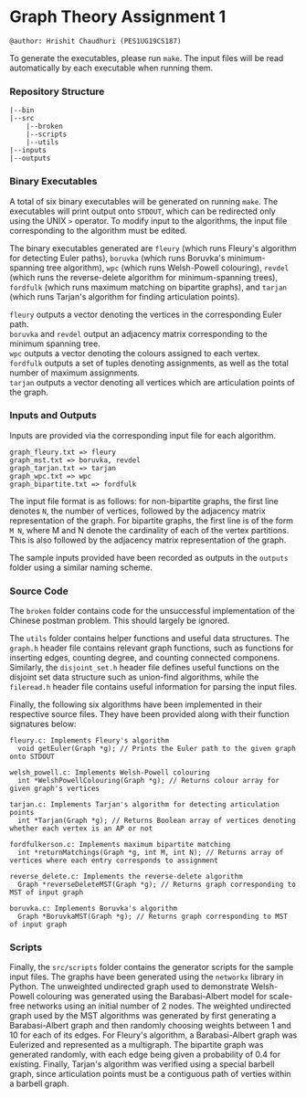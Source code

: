 # Graph Theory Assignment 1

```
@author: Hrishit Chaudhuri (PES1UG19CS187)
```

To generate the executables, please run `make`. The input files will be read automatically by each executable when running them.  

### Repository Structure
```
|--bin
|--src
    |--broken
    |--scripts
    |--utils
|--inputs
|--outputs
```

### Binary Executables
A total of six binary executables will be generated on running `make`. The executables will print output onto `STDOUT`, which can be redirected only using the UNIX `>` operator. To modify input to the algorithms, the input file corresponding to the algorithm must be edited.   
  
The binary executables generated are `fleury` (which runs Fleury's algorithm for detecting Euler paths), `boruvka` (which runs Boruvka's minimum-spanning tree algorithm), `wpc` (which runs Welsh-Powell colouring), `revdel` (which runs the reverse-delete algorithm for minimum-spanning trees), `fordfulk` (which runs maximum matching on bipartite graphs), and `tarjan` (which runs Tarjan's algorithm for finding articulation points).  
  
`fleury` outputs a vector denoting the vertices in the corresponding Euler path.  
`boruvka` and `revdel` output an adjacency matrix corresponding to the minimum spanning tree.  
`wpc` outputs a vector denoting the colours assigned to each vertex.  
`fordfulk` outputs a set of tuples denoting assignments, as well as the total number of maximum assignments.  
`tarjan` outputs a vector denoting all vertices which are articulation points of the graph.  


### Inputs and Outputs
Inputs are provided via the corresponding input file for each algorithm. 
```
graph_fleury.txt => fleury
graph_mst.txt => boruvka, revdel
graph_tarjan.txt => tarjan
graph_wpc.txt => wpc
graph_bipartite.txt => fordfulk
```
The input file format is as follows: for non-bipartite graphs, the first line denotes `N`, the number of vertices, followed by the adjacency matrix representation of the graph. For bipartite graphs, the first line is of the form `M N`, where M and N denote the cardinality of each of the vertex partitions. This is also followed by the adjacency matrix representation of the graph.  
  
The sample inputs provided have been recorded as outputs in the `outputs` folder using a similar naming scheme. 

### Source Code
The `broken` folder contains code for the unsuccessful implementation of the Chinese postman problem. This should largely be ignored.  
  
The `utils` folder contains helper functions and useful data structures. The `graph.h` header file contains relevant graph functions, such as functions for inserting edges, counting degree, and counting connected componens. Similarly, the `disjoint_set.h` header file defines useful functions on the disjoint set data structure such as union-find algorithms, while the `fileread.h` header file contains useful information for parsing the input files. 

Finally, the following six algorithms have been implemented in their respective source files. They have been provided along with their function signatures below:
```
fleury.c: Implements Fleury's algorithm 
  void getEuler(Graph *g); // Prints the Euler path to the given graph onto STDOUT
  
welsh_powell.c: Implements Welsh-Powell colouring
  int *WelshPowellColouring(Graph *g); // Returns colour array for given graph's vertices
  
tarjan.c: Implements Tarjan's algorithm for detecting articulation points
  int *Tarjan(Graph *g); // Returns Boolean array of vertices denoting whether each vertex is an AP or not
  
fordfulkerson.c: Implements maximum bipartite matching
  int *returnMatchings(Graph *g, int M, int N); // Returns array of vertices where each entry corresponds to assignment
  
reverse_delete.c: Implements the reverse-delete algorithm
  Graph *reverseDeleteMST(Graph *g); // Returns graph corresponding to MST of input graph
  
boruvka.c: Implements Boruvka's algorithm
  Graph *BoruvkaMST(Graph *g); // Returns graph corresponding to MST of input graph
```


### Scripts
Finally, the `src/scripts` folder contains the generator scripts for the sample input files. The graphs have been generated using the `networkx` library in Python. The unweighted undirected graph used to demonstrate Welsh-Powell colouring was generated using the Barabasi-Albert model for scale-free networks using an initial number of 2 nodes. The weighted undirected graph used by the MST algorithms was generated by first generating a Barabasi-Albert graph and then randomly choosing weights between 1 and 10 for each of its edges. For Fleury's algorithm, a Barabasi-Albert graph was Eulerized and represented as a multigraph. The bipartite graph was generated randomly, with each edge being given a probability of 0.4 for existing. Finally, Tarjan's algorithm was verified using a special barbell graph, since articulation points must be a contiguous path of verties within a barbell graph. 
